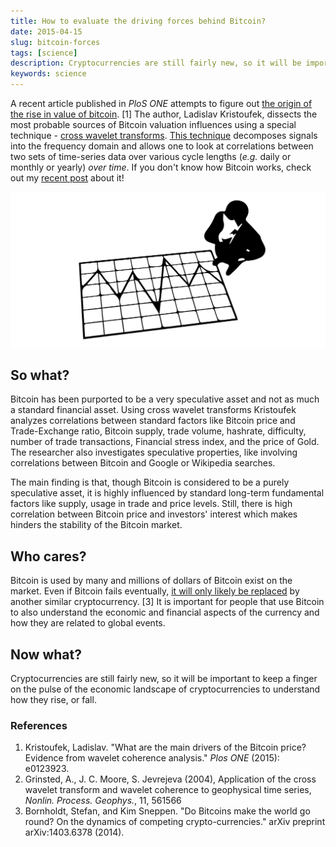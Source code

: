 ```yaml
---
title: How to evaluate the driving forces behind Bitcoin?
date: 2015-04-15
slug: bitcoin-forces
tags: [science]
description: Cryptocurrencies are still fairly new, so it will be important to keep a finger on the pulse of the economic landscape of cryptocurrencies to understand how they rise, or fall.
keywords: science
---
```


A recent article published in *PloS ONE* attempts to figure out [the origin of the rise in value of bitcoin](http://dx.doi.org/10.1371/journal.pone.0123923). [1] The author, Ladislav Kristoufek, dissects the most probable sources of Bitcoin valuation influences using a special technique - [cross wavelet transforms](http://www.glaciology.net/wavelet-coherence). [This technique](http://www.glaciology.net/Home/PDFs/Announcements/Application-of-the-cross-wavelet-transform-and-wavelet-coherence-to-geophysical-time-series-) decomposes signals into the frequency domain and allows one to look at correlations between two sets of time-series data over various cycle lengths (*e.g.* daily or monthly or yearly) *over time*. If you don't know how Bitcoin works, check out my [recent post](http://sciencesowhatwhocares.xyz/how-does-bitcoin-work-or-yet-another-description-of-how-bitcoin-works/) about it!

![Stock markets flucuate - but why?](/img/stocks.svg)

## So what?

Bitcoin has been purported to be a very speculative asset and not as much a standard financial asset. Using cross wavelet transforms Kristoufek analyzes correlations between standard factors like Bitcoin price and Trade-Exchange ratio, Bitcoin supply, trade volume, hashrate, difficulty, number of trade transactions, Financial stress index, and the price of Gold. The researcher also investigates speculative properties, like involving correlations between Bitcoin and Google or Wikipedia searches.

The main finding is that, though Bitcoin is considered to be a purely speculative asset, it is highly influenced by standard long-term fundamental factors like supply, usage in trade and price levels. Still, there is high correlation between Bitcoin price and investors' interest which makes hinders the stability of the Bitcoin market.


## Who cares?

Bitcoin is used by many and millions of dollars of Bitcoin exist on the market. Even if Bitcoin fails eventually, [it will only likely be replaced](http://arxiv.org/abs/1403.6378) by another similar cryptocurrency. [3] It is important for people that use Bitcoin to also understand the economic and financial aspects of the currency and how they are related to global events.

## Now what?

Cryptocurrencies are still fairly new, so it will be important to keep a finger on the pulse of the economic landscape of cryptocurrencies to understand how they rise, or fall.


### References

1. Kristoufek, Ladislav. "What are the main drivers of the Bitcoin price? Evidence from wavelet coherence analysis." *Plos ONE* (2015): e0123923.
2. Grinsted, A., J. C. Moore, S. Jevrejeva (2004), Application of the cross wavelet transform and wavelet coherence to geophysical time series, *Nonlin. Process. Geophys.*, 11, 561566 
3. Bornholdt, Stefan, and Kim Sneppen. "Do Bitcoins make the world go round? On the dynamics of competing crypto-currencies." arXiv preprint arXiv:1403.6378 (2014).
